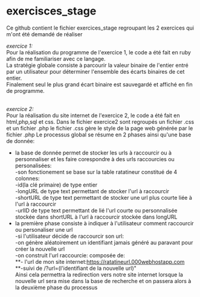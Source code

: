 # exercisces_stage
Ce github contient le fichier exercices_stage regroupant les 2 exercices qui m'ont été demandé de réaliser

*exercice 1:*</br>
Pour la réalisation du programme de l'exercice 1, le code a été fait en ruby afin de me familiariser avec ce langage.</br>
La stratégie globale consiste à parcourir la valeur binaire de l'entier entré par un utilisateur pour déterminer l'ensemble des écarts binaires de cet entier.</br> 
Finalement seul le plus grand écart binaire est sauvegardé et affiché en fin de programme.</br></br>

*exercice 2:*</br>
Pour la réalisation du site internet de l'exercice 2, le code a été fait en html,php,sql et css.
Dans le fichier exercice2 sont regroupés un fichier .css et un fichier .php
le fichier .css gère le style de la page web générée par le fichier .php
Le processus global se résume en 2 phases ainsi qu'une base de donnée:
- la base de donnée permet de stocker les urls à raccourcir ou à personnaliser et les faire corespondre à des urls raccourcies ou personalisées:</br>
  -son fonctionement se base sur la table ratatineur constitué de 4 colonnes:</br>
    -id(la clé primaire) de type entier</br>
    -longURL de type text permettant de stocker l'url à raccourcir</br>
    -shortURL de type text permettant de stocker une url plus courte liée à l'url à raccourcir</br>
    -urlID de type text permettant de lié l'url courte ou personnalisée stockée dans shortURL à l'url à raccourcir stockée dans longURL</br>
- la première phase consiste à indiquer à l'utilisateur comment raccourcir ou personaliser une url</br>
  -si l'utilisateur décide de raccourcir son url:</br>
    -on génère aléatoirement un identifiant jamais généré au paravant pour créer la nouvelle url</br>
    -on construit l'url raccourcie: composée de:</br>
          **- l'url de mon site internet:https://ratatineurl.000webhostapp.com</br>
          **-suivi de /?url=(l'identifiant de la nouvelle url)"</br>
     Ainsi cela permettra la redirection vers notre site internet lorsque la nouvelle url sera mise dans la base de recherche et on passera alors à la deuxième phase du processus
